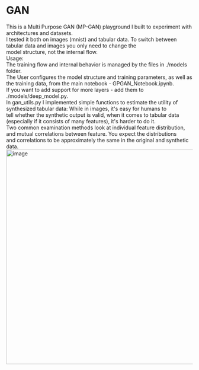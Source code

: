 # GAN
This is a Multi Purpose GAN (MP-GAN) playground I built to experiment with architectures and datasets.\
I tested it both on images (mnist) and tabular data. To switch between tabular data and images you only need to change the\
model structure, not the internal flow.\
Usage:\
The training flow and internal behavior is managed by the files in ./models folder.\
The User configures the model structure and training parameters, as well as the training data, from the main notebook - GPGAN_Notebook.ipynb.\
If you want to add support for more layers - add them to ./models/deep_model.py.\
In gan_utils.py I implemented simple functions to estimate the utility of synthesized tabular data: While in images, it's easy for humans to\
tell whether the synthetic output is valid, when it comes to tabular data (especially if it consists of many features), it's harder to do it.\
Two common examination methods look at individual feature distribution, and mutual correlations between feature. You expect the distributions\
and correlations to be approximately the same in the original and synthetic data.\
<img width="579" alt="image" src="https://user-images.githubusercontent.com/47942735/209480564-342538c2-2426-4d82-b189-b88e9702e8ae.png">
